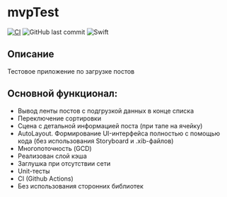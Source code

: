 # mvpTest
[![CI](https://github.com/alastar13rus/mvpTest/actions/workflows/CI.yml/badge.svg)](https://github.com/alastar13rus/mvpTest/actions/workflows/CI.yml)
![GitHub last commit](https://img.shields.io/github/last-commit/alastar13rus/mvpTest?style=plastic)
![Swift](https://img.shields.io/badge/Swift-5.3-green)


## Описание
Тестовое приложение по загрузке постов

## Основной функционал:
* Вывод ленты постов с подгрузкой данных в конце списка
* Переключение сортировки
* Сцена с детальной информацией поста (при тапе на ячейку)
* AutoLayout. Формирование UI-интерфейса полностью с помощью кода (без использования Storyboard и .xib-файлов)
* Многопоточность (GCD)
* Реализован слой кэша
* Заглушка при отсутствии сети 
* Unit-тесты
* CI (Github Actions)
* Без использования сторонних библиотек
